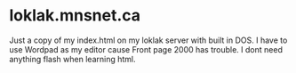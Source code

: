 # loklak.mnsnet.ca
Just a copy of my index.html on my loklak server with built in DOS.
I have to use Wordpad as my editor cause Front page 2000 has trouble.
I dont need anything flash when learning html.
